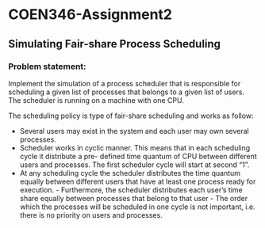 # COEN346-Assignment2

## Simulating Fair-share Process Scheduling
### Problem statement: 
Implement the simulation of a process scheduler that is responsible for scheduling a given list of processes that belongs to a given list of users. The scheduler is running on a machine with one CPU. 

The scheduling policy is type of fair-share scheduling and works as follow:

- Several users may exist in the system and each user may own several processes.
-  Scheduler  works  in  cyclic  manner.  This  means  that  in  each  scheduling  cycle  it  distribute  a  pre-
defined  time  quantum  of  CPU  between  different  users  and  processes.  The  first  scheduler  cycle will start at second “1”.
-  At  any  scheduling  cycle  the  scheduler  distributes  the  time  quantum  equally  between  different
users that have at least one process ready for execution. -  Furthermore,  the  scheduler  distributes  each  user’s  time  share  equally  between  processes  that
belong to that user -  The  order  which  the  processes  will  be  scheduled  in  one  cycle  is  not  important,  i.e.  there  is  no
priority on users and processes.

